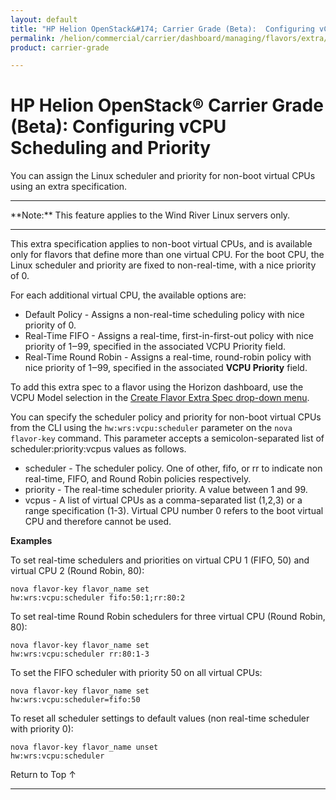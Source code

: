 ```yaml
---
layout: default
title: "HP Helion OpenStack&#174; Carrier Grade (Beta):  Configuring vCPU Scheduling and Priority"
permalink: /helion/commercial/carrier/dashboard/managing/flavors/extra/vcpu/sched/
product: carrier-grade

---
```

<!--UNDER REVISION-->

<script>

function PageRefresh {
onLoad="window.refresh"
}

PageRefresh();

</script>

<!-- <p style="font-size: small;"> <a href="/helion/commercial/carrier/ga1/install/">&#9664; PREV</a> | <a href="/helion/commercial/carrier/ga1/install-overview/">&#9650; UP</a> | <a href="/helion/commercial/carrier/ga1/">NEXT &#9654;</a></p> -->

# HP Helion OpenStack&#174; Carrier Grade (Beta): Configuring vCPU Scheduling and Priority

You can assign the Linux scheduler and priority for non-boot virtual CPUs using an extra specification.

<hr>
**Note:** This feature applies to the Wind River Linux servers only.
<hr>

This extra specification applies to non-boot virtual CPUs, and is available only for flavors that define more than one virtual CPU. For the boot CPU, the Linux scheduler and priority are fixed to non-real-time, with a nice priority of 0.

For each additional virtual CPU, the available options are:

* Default Policy - Assigns a non-real-time scheduling policy with nice priority of 0.
* Real-Time FIFO - Assigns a real-time, first-in-first-out policy with nice priority of 1‒99, specified in the associated VCPU Priority
field.
* Real-Time Round Robin - Assigns a real-time, round-robin policy with nice priority of 1‒99, specified in the associated **VCPU Priority** field.

To add this extra spec to a flavor using the Horizon dashboard, use the VCPU Model selection in the [Create Flavor Extra Spec drop-down menu](/helion/commercial/carrier/dashboard/managing/flavors/extra/).

You can specify the scheduler policy and priority for non-boot virtual CPUs from the CLI using the `hw:wrs:vcpu:scheduler` parameter on the `nova flavor-key` command. This parameter accepts a semicolon-separated list of scheduler:priority:vcpus values as follows.

* scheduler - The scheduler policy. One of other, fifo, or rr to indicate non real-time, FIFO, and Round Robin policies respectively.
* priority - The real-time scheduler priority. A value between 1 and 99.
* vcpus - A list of virtual CPUs as a comma-separated list (1,2,3) or a range specification (1-3). Virtual CPU number 0
refers to the boot virtual CPU and therefore cannot be used.

**Examples**

To set real-time schedulers and priorities on virtual CPU 1 (FIFO, 50) and virtual CPU 2 (Round Robin, 80):

	nova flavor-key flavor_name set
	hw:wrs:vcpu:scheduler fifo:50:1;rr:80:2

To set real-time Round Robin schedulers for three virtual CPU (Round Robin, 80):

	nova flavor-key flavor_name set
	hw:wrs:vcpu:scheduler rr:80:1-3

To set the FIFO scheduler with priority 50 on all virtual CPUs:

	nova flavor-key flavor_name set
	hw:wrs:vcpu:scheduler=fifo:50

To reset all scheduler settings to default values (non real-time scheduler with priority 0):

	nova flavor-key flavor_name unset
	hw:wrs:vcpu:scheduler


<a href="#top" style="padding:14px 0px 14px 0px; text-decoration: none;"> Return to Top &#8593; </a>


----
